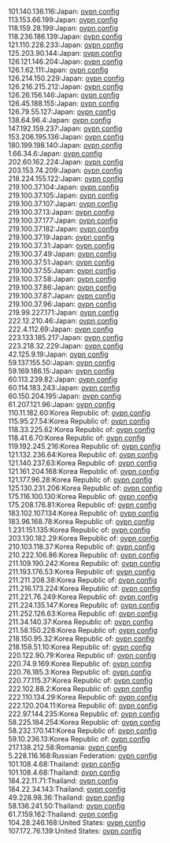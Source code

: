 101.140.136.116:Japan: [ovpn config](vpn/101_140_136_116.ovpn)  
113.153.66.199:Japan: [ovpn config](vpn/113_153_66_199.ovpn)  
118.159.28.199:Japan: [ovpn config](vpn/118_159_28_199.ovpn)  
118.236.186.139:Japan: [ovpn config](vpn/118_236_186_139.ovpn)  
121.110.228.233:Japan: [ovpn config](vpn/121_110_228_233.ovpn)  
125.203.90.144:Japan: [ovpn config](vpn/125_203_90_144.ovpn)  
126.121.146.204:Japan: [ovpn config](vpn/126_121_146_204.ovpn)  
126.1.62.111:Japan: [ovpn config](vpn/126_1_62_111.ovpn)  
126.214.150.229:Japan: [ovpn config](vpn/126_214_150_229.ovpn)  
126.216.215.212:Japan: [ovpn config](vpn/126_216_215_212.ovpn)  
126.26.156.146:Japan: [ovpn config](vpn/126_26_156_146.ovpn)  
126.45.188.155:Japan: [ovpn config](vpn/126_45_188_155.ovpn)  
126.79.55.127:Japan: [ovpn config](vpn/126_79_55_127.ovpn)  
138.64.96.4:Japan: [ovpn config](vpn/138_64_96_4.ovpn)  
147.192.159.237:Japan: [ovpn config](vpn/147_192_159_237.ovpn)  
153.206.195.136:Japan: [ovpn config](vpn/153_206_195_136.ovpn)  
180.199.198.140:Japan: [ovpn config](vpn/180_199_198_140.ovpn)  
1.66.34.6:Japan: [ovpn config](vpn/1_66_34_6.ovpn)  
202.60.162.224:Japan: [ovpn config](vpn/202_60_162_224.ovpn)  
203.153.74.209:Japan: [ovpn config](vpn/203_153_74_209.ovpn)  
218.224.155.122:Japan: [ovpn config](vpn/218_224_155_122.ovpn)  
219.100.37.104:Japan: [ovpn config](vpn/219_100_37_104.ovpn)  
219.100.37.105:Japan: [ovpn config](vpn/219_100_37_105.ovpn)  
219.100.37.107:Japan: [ovpn config](vpn/219_100_37_107.ovpn)  
219.100.37.13:Japan: [ovpn config](vpn/219_100_37_13.ovpn)  
219.100.37.177:Japan: [ovpn config](vpn/219_100_37_177.ovpn)  
219.100.37.182:Japan: [ovpn config](vpn/219_100_37_182.ovpn)  
219.100.37.19:Japan: [ovpn config](vpn/219_100_37_19.ovpn)  
219.100.37.31:Japan: [ovpn config](vpn/219_100_37_31.ovpn)  
219.100.37.49:Japan: [ovpn config](vpn/219_100_37_49.ovpn)  
219.100.37.51:Japan: [ovpn config](vpn/219_100_37_51.ovpn)  
219.100.37.55:Japan: [ovpn config](vpn/219_100_37_55.ovpn)  
219.100.37.58:Japan: [ovpn config](vpn/219_100_37_58.ovpn)  
219.100.37.86:Japan: [ovpn config](vpn/219_100_37_86.ovpn)  
219.100.37.87:Japan: [ovpn config](vpn/219_100_37_87.ovpn)  
219.100.37.96:Japan: [ovpn config](vpn/219_100_37_96.ovpn)  
219.99.227.171:Japan: [ovpn config](vpn/219_99_227_171.ovpn)  
222.12.210.46:Japan: [ovpn config](vpn/222_12_210_46.ovpn)  
222.4.112.69:Japan: [ovpn config](vpn/222_4_112_69.ovpn)  
223.133.185.217:Japan: [ovpn config](vpn/223_133_185_217.ovpn)  
223.218.32.229:Japan: [ovpn config](vpn/223_218_32_229.ovpn)  
42.125.9.19:Japan: [ovpn config](vpn/42_125_9_19.ovpn)  
59.137.155.50:Japan: [ovpn config](vpn/59_137_155_50.ovpn)  
59.169.186.15:Japan: [ovpn config](vpn/59_169_186_15.ovpn)  
60.113.239.82:Japan: [ovpn config](vpn/60_113_239_82.ovpn)  
60.114.183.243:Japan: [ovpn config](vpn/60_114_183_243.ovpn)  
60.150.204.195:Japan: [ovpn config](vpn/60_150_204_195.ovpn)  
61.207.121.96:Japan: [ovpn config](vpn/61_207_121_96.ovpn)  
110.11.182.60:Korea Republic of: [ovpn config](vpn/110_11_182_60.ovpn)  
115.95.27.54:Korea Republic of: [ovpn config](vpn/115_95_27_54.ovpn)  
118.33.225.62:Korea Republic of: [ovpn config](vpn/118_33_225_62.ovpn)  
118.41.6.70:Korea Republic of: [ovpn config](vpn/118_41_6_70.ovpn)  
119.192.245.216:Korea Republic of: [ovpn config](vpn/119_192_245_216.ovpn)  
121.132.236.64:Korea Republic of: [ovpn config](vpn/121_132_236_64.ovpn)  
121.140.237.63:Korea Republic of: [ovpn config](vpn/121_140_237_63.ovpn)  
121.161.204.168:Korea Republic of: [ovpn config](vpn/121_161_204_168.ovpn)  
121.177.96.28:Korea Republic of: [ovpn config](vpn/121_177_96_28.ovpn)  
125.130.231.206:Korea Republic of: [ovpn config](vpn/125_130_231_206.ovpn)  
175.116.100.130:Korea Republic of: [ovpn config](vpn/175_116_100_130.ovpn)  
175.208.176.81:Korea Republic of: [ovpn config](vpn/175_208_176_81.ovpn)  
183.102.107.134:Korea Republic of: [ovpn config](vpn/183_102_107_134.ovpn)  
183.96.168.78:Korea Republic of: [ovpn config](vpn/183_96_168_78.ovpn)  
1.231.151.135:Korea Republic of: [ovpn config](vpn/1_231_151_135.ovpn)  
203.130.182.29:Korea Republic of: [ovpn config](vpn/203_130_182_29.ovpn)  
210.103.118.37:Korea Republic of: [ovpn config](vpn/210_103_118_37.ovpn)  
210.222.106.86:Korea Republic of: [ovpn config](vpn/210_222_106_86.ovpn)  
211.109.190.242:Korea Republic of: [ovpn config](vpn/211_109_190_242.ovpn)  
211.193.176.53:Korea Republic of: [ovpn config](vpn/211_193_176_53.ovpn)  
211.211.208.38:Korea Republic of: [ovpn config](vpn/211_211_208_38.ovpn)  
211.216.173.224:Korea Republic of: [ovpn config](vpn/211_216_173_224.ovpn)  
211.221.76.249:Korea Republic of: [ovpn config](vpn/211_221_76_249.ovpn)  
211.224.135.147:Korea Republic of: [ovpn config](vpn/211_224_135_147.ovpn)  
211.252.126.63:Korea Republic of: [ovpn config](vpn/211_252_126_63.ovpn)  
211.34.140.37:Korea Republic of: [ovpn config](vpn/211_34_140_37.ovpn)  
211.58.150.228:Korea Republic of: [ovpn config](vpn/211_58_150_228.ovpn)  
218.150.95.32:Korea Republic of: [ovpn config](vpn/218_150_95_32.ovpn)  
218.158.51.10:Korea Republic of: [ovpn config](vpn/218_158_51_10.ovpn)  
220.122.90.79:Korea Republic of: [ovpn config](vpn/220_122_90_79.ovpn)  
220.74.9.169:Korea Republic of: [ovpn config](vpn/220_74_9_169.ovpn)  
220.76.185.3:Korea Republic of: [ovpn config](vpn/220_76_185_3.ovpn)  
220.77.115.37:Korea Republic of: [ovpn config](vpn/220_77_115_37.ovpn)  
222.102.88.2:Korea Republic of: [ovpn config](vpn/222_102_88_2.ovpn)  
222.110.134.29:Korea Republic of: [ovpn config](vpn/222_110_134_29.ovpn)  
222.120.204.11:Korea Republic of: [ovpn config](vpn/222_120_204_11.ovpn)  
222.97.144.235:Korea Republic of: [ovpn config](vpn/222_97_144_235.ovpn)  
58.225.184.254:Korea Republic of: [ovpn config](vpn/58_225_184_254.ovpn)  
58.232.170.141:Korea Republic of: [ovpn config](vpn/58_232_170_141.ovpn)  
59.10.236.13:Korea Republic of: [ovpn config](vpn/59_10_236_13.ovpn)  
217.138.212.58:Romania: [ovpn config](vpn/217_138_212_58.ovpn)  
5.228.116.168:Russian Federation: [ovpn config](vpn/5_228_116_168.ovpn)  
101.108.4.68:Thailand: [ovpn config](vpn/101_108_4_68.ovpn)  
101.108.4.68:Thailand: [ovpn config](vpn/101_108_4_68.ovpn)  
184.22.11.71:Thailand: [ovpn config](vpn/184_22_11_71.ovpn)  
184.22.34.143:Thailand: [ovpn config](vpn/184_22_34_143.ovpn)  
49.228.98.36:Thailand: [ovpn config](vpn/49_228_98_36.ovpn)  
58.136.241.50:Thailand: [ovpn config](vpn/58_136_241_50.ovpn)  
61.7.159.162:Thailand: [ovpn config](vpn/61_7_159_162.ovpn)  
104.28.246.168:United States: [ovpn config](vpn/104_28_246_168.ovpn)  
107.172.76.139:United States: [ovpn config](vpn/107_172_76_139.ovpn)  
